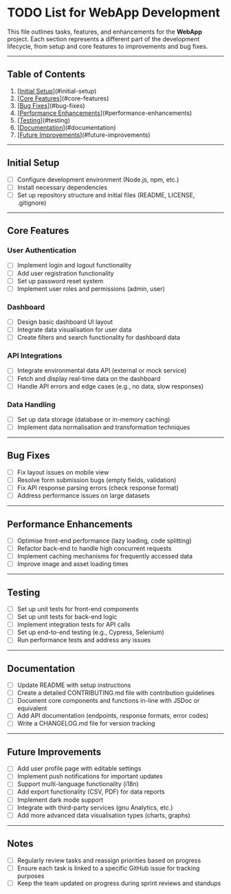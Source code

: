 # **TODO List for WebApp Development**

This file outlines tasks, features, and enhancements for the **WebApp** project. Each section represents a different part of the development lifecycle, from setup and core features to improvements and bug fixes.

---

## Table of Contents

1. [[Initial Setup](#initial-setup)](#initial-setup)
2. [[Core Features](#core-features)](#core-features)
3. [[Bug Fixes](#bug-fixes)](#bug-fixes)
4. [[Performance Enhancements](#performance-enhancements)](#performance-enhancements)
5. [[Testing](#testing)](#testing)
6. [[Documentation](#documentation)](#documentation)
7. [[Future Improvements](#future-improvements)](#future-improvements)

---

## Initial Setup

- [ ] Configure development environment (Node.js, npm, etc.)
- [ ] Install necessary dependencies
- [ ] Set up repository structure and initial files (README, LICENSE, .gitignore)

---

## Core Features

### User Authentication

- [ ] Implement login and logout functionality
- [ ] Add user registration functionality
- [ ] Set up password reset system
- [ ] Implement user roles and permissions (admin, user)

### Dashboard

- [ ] Design basic dashboard UI layout
- [ ] Integrate data visualisation for user data
- [ ] Create filters and search functionality for dashboard data

### API Integrations

- [ ] Integrate environmental data API (external or mock service)
- [ ] Fetch and display real-time data on the dashboard
- [ ] Handle API errors and edge cases (e.g., no data, slow responses)

### Data Handling

- [ ] Set up data storage (database or in-memory caching)
- [ ] Implement data normalisation and transformation techniques

---

## Bug Fixes

- [ ] Fix layout issues on mobile view
- [ ] Resolve form submission bugs (empty fields, validation)
- [ ] Fix API response parsing errors (check response format)
- [ ] Address performance issues on large datasets

---

## Performance Enhancements

- [ ] Optimise front-end performance (lazy loading, code splitting)
- [ ] Refactor back-end to handle high concurrent requests
- [ ] Implement caching mechanisms for frequently accessed data
- [ ] Improve image and asset loading times

---

## Testing

- [ ] Set up unit tests for front-end components
- [ ] Set up unit tests for back-end logic
- [ ] Implement integration tests for API calls
- [ ] Set up end-to-end testing (e.g., Cypress, Selenium)
- [ ] Run performance tests and address any issues

---

## Documentation

- [ ] Update README with setup instructions
- [ ] Create a detailed CONTRIBUTING.md file with contribution guidelines
- [ ] Document core components and functions in-line with JSDoc or equivalent
- [ ] Add API documentation (endpoints, response formats, error codes)
- [ ] Write a CHANGELOG.md file for version tracking

---

## Future Improvements

- [ ] Add user profile page with editable settings
- [ ] Implement push notifications for important updates
- [ ] Support multi-language functionality (i18n)
- [ ] Add export functionality (CSV, PDF) for data reports
- [ ] Implement dark mode support
- [ ] Integrate with third-party services (gnu Analytics, etc.)
- [ ] Add more advanced data visualisation types (charts, graphs)

---

## Notes

- [ ] Regularly review tasks and reassign priorities based on progress
- [ ] Ensure each task is linked to a specific GitHub issue for tracking purposes
- [ ] Keep the team updated on progress during sprint reviews and standups
